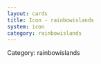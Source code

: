 ```yaml
---
layout: cards
title: Icon - rainbowislands
system: icon
category: rainbowislands
---
```

<div class="alert alert-secondary mb-4"><span class="i18n innerHTML-category">Category: </span><span class="i18n innerHTML-cat-rainbowislands">rainbowislands</span></div>
